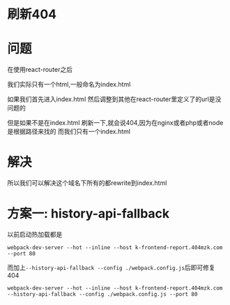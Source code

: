 # 刷新404

# 问题

在使用react-router之后

我们实际只有一个html,一般命名为index.html

如果我们首先进入index.html  然后调整到其他在react-router里定义了的url是没问题的

但是如果不是在index.html 刷新一下,就会说404,因为在nginx或者php或者node是根据路径来找的 而我们只有一个index.html

# 解决

所以我们可以解决这个域名下所有的都rewrite到index.html

# 方案一: history-api-fallback

以前启动热加载都是

`webpack-dev-server --hot --inline --host k-frontend-report.404mzk.com  --port 80`

而加上`--history-api-fallback --config ./webpack.config.js`后即可修复404

`webpack-dev-server --hot --inline --host k-frontend-report.404mzk.com --history-api-fallback --config ./webpack.config.js --port 80`